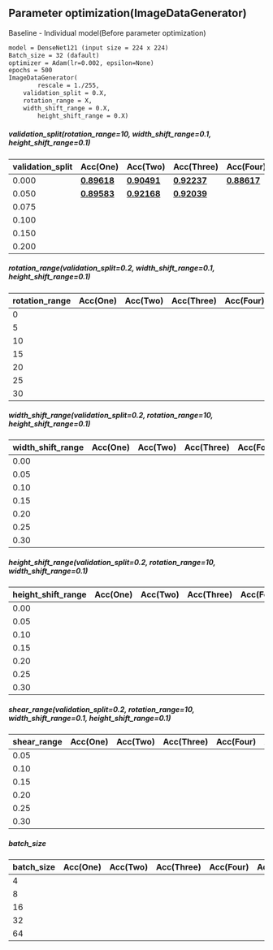 ## Parameter optimization(ImageDataGenerator)

Baseline - Individual model(Before parameter optimization)

```markdown
model = DenseNet121 (input size = 224 x 224)
Batch_size = 32 (dafault)
optimizer = Adam(lr=0.002, epsilon=None)
epochs = 500
ImageDataGenerator(
		rescale = 1./255, 
   	validation_split = 0.X,
  	rotation_range = X,
    width_shift_range = 0.X,
		height_shift_range = 0.X)
```

##### validation_split(rotation_range=10, width_shift_range=0.1, height_shift_range=0.1)

| validation_split | Acc(One)                                                     | Acc(Two)                                                     | Acc(Three)                                                   | Acc(Four)                                                    | Acc(Five)                                                    | Average      |
| ---------------- | ------------------------------------------------------------ | ------------------------------------------------------------ | ------------------------------------------------------------ | ------------------------------------------------------------ | ------------------------------------------------------------ | ------------ |
| 0.000            | [**0.89618**](https://github.com/d9249/DACON/blob/main/%EC%BB%B4%ED%93%A8%ED%84%B0%20%EB%B9%84%EC%A0%84%20%ED%95%99%EC%8A%B5%20%EA%B2%BD%EC%A7%84%20%EB%8C%80%ED%9A%8C/Parameter%20optimization(ImageDataGenerator)/Validation_split/Validation_split_0.000_1_DenseNet121(public-0.92647%2C%20private-0.89618).ipynb) | [**0.90491**](https://github.com/d9249/DACON/blob/main/%EC%BB%B4%ED%93%A8%ED%84%B0%20%EB%B9%84%EC%A0%84%20%ED%95%99%EC%8A%B5%20%EA%B2%BD%EC%A7%84%20%EB%8C%80%ED%9A%8C/Parameter%20optimization(ImageDataGenerator)/Validation_split/Validation_split_0.000_2_DenseNet121(public-0.92647%2C%20private-0.90491).ipynb) | [**0.92237**](https://github.com/d9249/DACON/blob/main/%EC%BB%B4%ED%93%A8%ED%84%B0%20%EB%B9%84%EC%A0%84%20%ED%95%99%EC%8A%B5%20%EA%B2%BD%EC%A7%84%20%EB%8C%80%ED%9A%8C/Parameter%20optimization(ImageDataGenerator)/Validation_split/Validation_split_0.000_3_DenseNet121(public-0.94117%2C%20private-0.92237).ipynb) | [**0.88617**](https://github.com/d9249/DACON/blob/main/%EC%BB%B4%ED%93%A8%ED%84%B0%20%EB%B9%84%EC%A0%84%20%ED%95%99%EC%8A%B5%20%EA%B2%BD%EC%A7%84%20%EB%8C%80%ED%9A%8C/Parameter%20optimization(ImageDataGenerator)/Validation_split/Validation_split_0.000_4_DenseNet121(public-0.91176%2C%20private-0.88617).ipynb) | [**0.91448**](https://github.com/d9249/DACON/blob/main/%EC%BB%B4%ED%93%A8%ED%84%B0%20%EB%B9%84%EC%A0%84%20%ED%95%99%EC%8A%B5%20%EA%B2%BD%EC%A7%84%20%EB%8C%80%ED%9A%8C/Parameter%20optimization(ImageDataGenerator)/Validation_split/Validation_split_0.000_5_DenseNet121(public-0.94117%2C%20private-0.91448).ipynb) | **0.904822** |
| 0.050            | [**0.89583**](https://github.com/d9249/DACON/blob/main/%EC%BB%B4%ED%93%A8%ED%84%B0%20%EB%B9%84%EC%A0%84%20%ED%95%99%EC%8A%B5%20%EA%B2%BD%EC%A7%84%20%EB%8C%80%ED%9A%8C/Parameter%20optimization(ImageDataGenerator)/Validation_split/Validation_split_0.050_1_DenseNet121(public-0.91176%2C%20private-0.89583).ipynb) | [**0.92168**](https://github.com/d9249/DACON/blob/main/%EC%BB%B4%ED%93%A8%ED%84%B0%20%EB%B9%84%EC%A0%84%20%ED%95%99%EC%8A%B5%20%EA%B2%BD%EC%A7%84%20%EB%8C%80%ED%9A%8C/Parameter%20optimization(ImageDataGenerator)/Validation_split/Validation_split_0.050_2_DenseNet121(public-0.93627%2C%20private-0.92168).ipynb) | [**0.92039**](https://github.com/d9249/DACON/blob/main/%EC%BB%B4%ED%93%A8%ED%84%B0%20%EB%B9%84%EC%A0%84%20%ED%95%99%EC%8A%B5%20%EA%B2%BD%EC%A7%84%20%EB%8C%80%ED%9A%8C/Parameter%20optimization(ImageDataGenerator)/Validation_split/Validation_split_0.050_3_DenseNet121(public-0.93627%2C%20private-0.92039).ipynb) |                                                              | [**0.88434**](https://github.com/d9249/DACON/blob/main/%EC%BB%B4%ED%93%A8%ED%84%B0%20%EB%B9%84%EC%A0%84%20%ED%95%99%EC%8A%B5%20%EA%B2%BD%EC%A7%84%20%EB%8C%80%ED%9A%8C/Parameter%20optimization(ImageDataGenerator)/Validation_split/Validation_split_0.050_5_DenseNet121(public-0.91666%2C%20private-0.88434).ipynb) |              |
| 0.075            |                                                              |                                                              |                                                              |                                                              |                                                              |              |
| 0.100            |                                                              |                                                              |                                                              |                                                              |                                                              |              |
| 0.150            |                                                              |                                                              |                                                              |                                                              |                                                              |              |
| 0.200            |                                                              |                                                              |                                                              |                                                              |                                                              |              |

##### rotation_range(validation_split=0.2, width_shift_range=0.1, height_shift_range=0.1)

| rotation_range | Acc(One) | Acc(Two) | Acc(Three) | Acc(Four) | Acc(Five) | Average |
| -------------- | -------- | -------- | ---------- | --------- | --------- | ------- |
| 0              |          |          |            |           |           |         |
| 5              |          |          |            |           |           |         |
| 10             |          |          |            |           |           |         |
| 15             |          |          |            |           |           |         |
| 20             |          |          |            |           |           |         |
| 25             |          |          |            |           |           |         |
| 30             |          |          |            |           |           |         |

##### width_shift_range(validation_split=0.2, rotation_range=10, height_shift_range=0.1)

| width_shift_range | Acc(One) | Acc(Two) | Acc(Three) | Acc(Four) | Acc(Five) | Average |
| ----------------- | -------- | -------- | ---------- | --------- | --------- | ------- |
| 0.00              |          |          |            |           |           |         |
| 0.05              |          |          |            |           |           |         |
| 0.10              |          |          |            |           |           |         |
| 0.15              |          |          |            |           |           |         |
| 0.20              |          |          |            |           |           |         |
| 0.25              |          |          |            |           |           |         |
| 0.30              |          |          |            |           |           |         |

##### height_shift_range(validation_split=0.2, rotation_range=10, width_shift_range=0.1)

| height_shift_range | Acc(One) | Acc(Two) | Acc(Three) | Acc(Four) | Acc(Five) | Average |
| ------------------ | -------- | -------- | ---------- | --------- | --------- | ------- |
| 0.00               |          |          |            |           |           |         |
| 0.05               |          |          |            |           |           |         |
| 0.10               |          |          |            |           |           |         |
| 0.15               |          |          |            |           |           |         |
| 0.20               |          |          |            |           |           |         |
| 0.25               |          |          |            |           |           |         |
| 0.30               |          |          |            |           |           |         |

##### shear_range(validation_split=0.2, rotation_range=10, width_shift_range=0.1, height_shift_range=0.1)

| shear_range | Acc(One) | Acc(Two) | Acc(Three) | Acc(Four) | Acc(Five) | Average |
| ----------- | -------- | -------- | ---------- | --------- | --------- | ------- |
| 0.05        |          |          |            |           |           |         |
| 0.10        |          |          |            |           |           |         |
| 0.15        |          |          |            |           |           |         |
| 0.20        |          |          |            |           |           |         |
| 0.25        |          |          |            |           |           |         |
| 0.30        |          |          |            |           |           |         |

##### batch_size

| batch_size | Acc(One) | Acc(Two) | Acc(Three) | Acc(Four) | Acc(Five) | Average |
| ---------- | -------- | -------- | ---------- | --------- | --------- | ------- |
| 4           |          |          |            |           |           |         |
| 8           |          |          |            |           |           |         |
| 16         |          |          |            |           |           |         |
| 32         |          |          |            |           |           |         |
| 64         |         |          |            |           |           |         |
